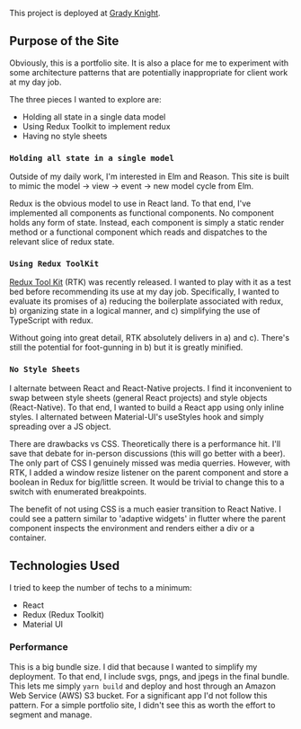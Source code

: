 This project is deployed at [Grady Knight](http://gradyknight.com).

## Purpose of the Site 

Obviously, this is a portfolio site. It is also a place for me to experiment with some architecture patterns that are potentially inappropriate for client work at my day job. 

The three pieces I wanted to explore are:
 - Holding all state in a single data model
 - Using Redux Toolkit to implement redux
 - Having no style sheets


### `Holding all state in a single model`

Outside of my daily work, I'm interested in Elm and Reason. This site is built to mimic the model -> view -> event -> new model cycle from Elm.

Redux is the obvious model to use in React land. To that end, I've implemented all components as functional components. No component holds any form of state. Instead, each component is simply a static render method or a functional component which reads and dispatches to the relevant slice of redux state.

### `Using Redux ToolKit`

[Redux Tool Kit](https://redux-toolkit.js.org) (RTK) was recently released. I wanted to play with it as a test bed before recommending its use at my day job. Specifically, I wanted to evaluate its promises of a) reducing the boilerplate associated with redux, b) organizing state in a logical manner, and c) simplifying the use of TypeScript with redux.

Without going into great detail, RTK absolutely delivers in a) and c). There's still the potential for foot-gunning in b) but it is greatly minified. 

### `No Style Sheets`

I alternate between React and React-Native projects. I find it inconvenient to swap between style sheets (general React projects) and style objects (React-Native). To that end, I wanted to build a React app using only inline styles. I alternated between Material-UI's useStyles hook and simply spreading over a JS object. 

There are drawbacks vs CSS. Theoretically there is a performance hit. I'll save that debate for in-person discussions (this will go better with a beer). The only part of CSS I genuinely missed was media querries. However, with RTK, I added a window resize listener on the parent component and store a boolean in Redux for big/little screen. It would be trivial to change this to a switch with enumerated breakpoints.

The benefit of not using CSS is a much easier transition to React Native. I could see a pattern similar to 'adaptive widgets' in flutter where the parent component inspects the environment and renders either a div or a container.


## Technologies Used

I tried to keep the number of techs to a minimum:

- React
- Redux (Redux Toolkit)
- Material UI

### Performance

This is a big bundle size. I did that because I wanted to simplify my deployment. To that end, I include svgs, pngs, and jpegs in the final bundle. This lets me simply `yarn build` and deploy and host through an Amazon Web Service (AWS) S3 bucket. For a significant app I'd not follow this pattern. For a simple portfolio site, I didn't see this as worth the effort to segment and manage.